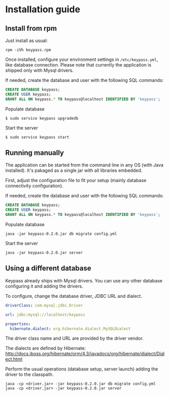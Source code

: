 # Installation guide

## Install from rpm

Just install as usual:

```
rpm -iVh keypass.rpm
```

Once installed, configure your environment settings in `/etc/keypass.yml`, like
database connection. Please note that currently the application is shipped only
with Mysql drivers.

If needed, create the database and user with the following SQL commands:

```sql
CREATE DATABASE keypass;
CREATE USER keypass;
GRANT ALL ON keypass.* TO keypass@localhost IDENTIFIED BY 'keypass';
```

Populate database

```
$ sudo service keypass upgradedb
```

Start the server

```
$ sudo service keypass start
```

## Running manually

The application can be started from the command line in any OS (with Java
installed). It's pakaged as a single jar with all libraries embedded.

First, adjust the configuration file to fit your setup (mainly database
connectivity configuration).

If needed, create the database and user with the following SQL commands:

```sql
CREATE DATABASE keypass;
CREATE USER keypass;
GRANT ALL ON keypass.* TO keypass@localhost IDENTIFIED BY 'keypass';
```

Populate database

```
java -jar keypass-0.2.0.jar db migrate config.yml
```

Start the server

```
java -jar keypass-0.2.0.jar server
```

## Using a different database

Keypass already ships with Mysql drivers. You can use any other database
configuring it and adding the drivers.

To configure, change the database driver, JDBC URL and dialect.

```yaml
driverClass: com.mysql.jdbc.Driver

url: jdbc:mysql://localhost/keypass

properties:
  hibernate.dialect: org.hibernate.dialect.MySQLDialect
```

The driver class name and URL are provided by the driver vendor.

The dialects are defined by Hibernate: http://docs.jboss.org/hibernate/orm/4.3/javadocs/org/hibernate/dialect/Dialect.html

Perform the usual operations (database setup, server launch) adding the driver
to the classpath.

```
java -cp <driver.jar> -jar keypass-0.2.0.jar db migrate config.yml
java -cp <driver.jar> -jar keypass-0.2.0.jar server
```
